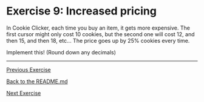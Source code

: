 # Exercise 9: Increased pricing

In Cookie Clicker, each time you buy an item, it gets more expensive. The first cursor might only cost 10 cookies, but the second one will cost 12, and then 15, and then 18, etc... The price goes up by 25% cookies every time. 

Implement this! (Round down any decimals)

---

[Previous Exercise](./exercise-8.md)

[Back to the README.md](../README.md)

[Next Exercise](./exercise-10.md)